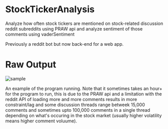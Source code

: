 # StockTickerAnalysis
Analyze how often stock tickers are mentioned on stock-related discussion reddit subreddits using PRAW api and analyze sentiment of those comments using vaderSentiment

Previously a reddit bot but now back-end for a web app.

# Raw Output
![sample](https://i.imgur.com/yyFuiwo.png)

An example of the program running. Note that it sometimes takes an hour+ for the program to run, this is due to the PRAW api and a limitation with the reddit API of loading more and more comments results in more constraint/lag and some discussion threads range betweek 15,000 comments and sometimes upto 100,000 comments in a single thread depending on what's occuring in the stock market (usually higher volatility means higher comment voluume).
